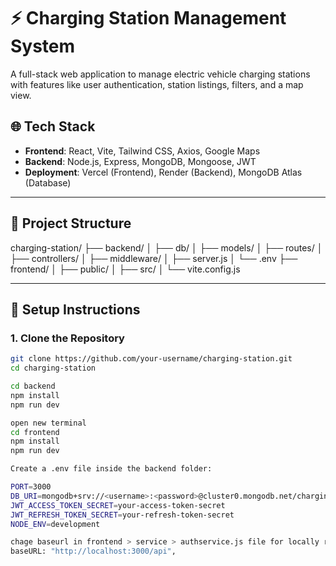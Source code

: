 # ⚡ Charging Station Management System

A full-stack web application to manage electric vehicle charging stations with features like user authentication, station listings, filters, and a map view.

## 🌐 Tech Stack

- **Frontend**: React, Vite, Tailwind CSS, Axios, Google Maps
- **Backend**: Node.js, Express, MongoDB, Mongoose, JWT
- **Deployment**: Vercel (Frontend), Render (Backend), MongoDB Atlas (Database)

---

## 📁 Project Structure
charging-station/
├── backend/
│ ├── db/
│ ├── models/
│ ├── routes/
│ ├── controllers/
│ ├── middleware/
│ ├── server.js
│ └── .env
├── frontend/
│ ├── public/
│ ├── src/
│ └── vite.config.js


---

## 🚀 Setup Instructions

### 1. Clone the Repository

```bash
git clone https://github.com/your-username/charging-station.git
cd charging-station

cd backend
npm install
npm run dev

open new terminal
cd frontend
npm install
npm run dev

Create a .env file inside the backend folder:

PORT=3000
DB_URI=mongodb+srv://<username>:<password>@cluster0.mongodb.net/charging-station?retryWrites=true&w=majority
JWT_ACCESS_TOKEN_SECRET=your-access-token-secret
JWT_REFRESH_TOKEN_SECRET=your-refresh-token-secret
NODE_ENV=development

chage baseurl in frontend > service > authservice.js file for locally run the project
baseURL: "http://localhost:3000/api",






